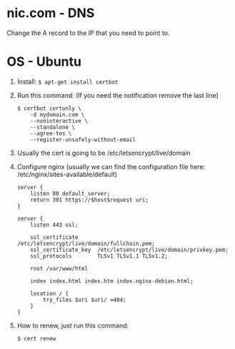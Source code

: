 # nic.com - DNS

Change the A record to the IP that you need to point to.

# OS - Ubuntu

1. Install: 
    ```$ apt-get install certbot```
2. Run this command: (If you need the notification remove the last line)
    ```
    $ certbot certonly \
        -d mydomain.com \
        --noninteractive \
        --standalone \
        --agree-tos \
        --register-unsafely-without-email 
    ```

3. Usually the cert is going to be /etc/letsencrypt/live/domain

4. Configure nginx (usually we can find the configuration file here: /etc/nginx/sites-available/default)
    ```
    server {
        listen 80 default_server;
        return 301 https://$host$request uri;
    }
    
    server {
        listen 443 ssl;
        
        ssl_certificate      /etc/letsencrypt/live/domain/fullchain.pem;
        ssl_certificate_key  /etc/letsencrypt/live/domain/privkey.pem;
        ssl_protocols        TLSv1 TLSv1.1 TLSv1.2;

        root /var/www/html

        index index.html index.htm index.nginx-debian.html;

        location / {
            try_files $uri $uri/ =404;
        }
    }
    ```

5. How to renew, just run this command:
    ```
    $ cert renew
    ```


    






